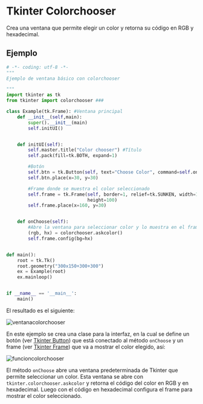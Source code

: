 # Tkinter Colorchooser
Crea una ventana que permite elegir un color y retorna su código en RGB y hexadecimal.

## Ejemplo

```python
# -*- coding: utf-8 -*-
"""
Ejemplo de ventana básico con colorchooser

"""
import tkinter as tk
from tkinter import colorchooser ###

class Example(tk.Frame): #Ventana principal
    def __init__(self,main):
        super().__init__(main)
        self.initUI()


    def initUI(self):
        self.master.title("Color chooser") #Título
        self.pack(fill=tk.BOTH, expand=1)

        #Botón
        self.btn = tk.Button(self, text="Choose Color", command=self.onChoose)
        self.btn.place(x=30, y=30)

        #Frame donde se muestra el color seleccionado
        self.frame = tk.Frame(self, border=1, relief=tk.SUNKEN, width=100,
                              height=100)
        self.frame.place(x=160, y=30)


    def onChoose(self):
        #Abre la ventana para seleccionar color y lo muestra en el frame
        (rgb, hx) = colorchooser.askcolor()
        self.frame.config(bg=hx)


def main():
    root = tk.Tk()
    root.geometry("300x150+300+300")
    ex = Example(root)
    ex.mainloop()


if __name__ == '__main__':
    main()
```
El resultado es el siguiente:

![ventanacolorchooser](https://user-images.githubusercontent.com/58320351/128614244-86fcde5c-8e88-448d-ad1e-cb579d217c91.png)
 
En este ejemplo se crea una clase para la interfaz, en la cual se define un botón (ver [Tkinter Button](https://juan-suarezp.github.io/Tk/content/button.html)) que está conectado al método `onChoose` y un frame (ver [Tkinter Frame](https://juan-suarezp.github.io/Tk/content/frame.html)) que va a mostrar el color elegido, así:

![funcioncolorchooser](https://user-images.githubusercontent.com/58320351/128614250-d55edfb5-7096-4d16-b183-5040da5f7b40.png)

El método `onChoose` abre una ventana predeterminada de Tkinter que permite seleccionar un color. Esta ventana se abre con `tkinter.colorchooser.askcolor` y retorna el código del color en RGB y en hexadecimal. Luego con el código en hexadecimal configura el frame para mostrar el color seleccionado.

